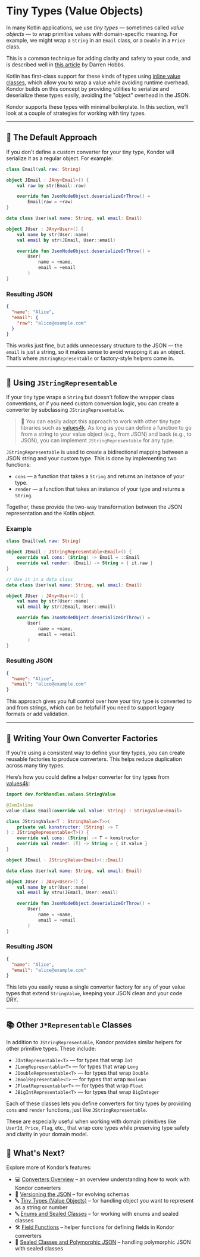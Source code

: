 
# Tiny Types (Value Objects)

In many Kotlin applications, we use *tiny types* — sometimes called *value objects* — to wrap primitive values with domain-specific meaning. For example, we might wrap a `String` in an `Email` class, or a `Double` in a `Price` class.

This is a common technique for adding clarity and safety to your code, and is described well in [this article](https://darrenhobbs.com/2007/04/11/tiny-types/) by Darren Hobbs.

Kotlin has first-class support for these kinds of types using [inline value classes](https://kotlinlang.org/docs/inline-classes.html), which allow you to wrap a value while avoiding runtime overhead. Kondor builds on this concept by providing utilities to serialize and deserialize these types easily, avoiding the "object" overhead in the JSON.

Kondor supports these types with minimal boilerplate. In this section, we’ll look at a couple of strategies for working with tiny types.

---

## 🧱 The Default Approach

If you don't define a custom converter for your tiny type, Kondor will serialize it as a regular object. For example:

```kotlin
class Email(val raw: String)

object JEmail : JAny<Email>() {
    val raw by str(Email::raw)

    override fun JsonNodeObject.deserializeOrThrow() =
        Email(raw = +raw)
}

data class User(val name: String, val email: Email)

object JUser : JAny<User>() {
    val name by str(User::name)
    val email by str(JEmail, User::email)

    override fun JsonNodeObject.deserializeOrThrow() =
        User(
            name = +name,
            email = +email
        )
}
```

### Resulting JSON

```json
{
  "name": "Alice",
  "email": {
    "raw": "alice@example.com"
  }
}
```

This works just fine, but adds unnecessary structure to the JSON — the `email` is just a string, so it makes sense to avoid wrapping it as an object. That’s where `JStringRepresentable` or factory-style helpers come in.

---

## 🔧 Using `JStringRepresentable`

If your tiny type wraps a `String` but doesn't follow the wrapper class conventions, or if you need custom conversion logic, you can create a converter by subclassing `JStringRepresentable`.

> 🔄 You can easily adapt this approach to work with other tiny type libraries such as [values4k](https://github.com/jcornaz/values). As long as you can define a function to go from a string to your value object (e.g., from JSON) and back (e.g., to JSON), you can implement `JStringRepresentable` for any type.

`JStringRepresentable` is used to create a bidirectional mapping between a JSON string and your custom type. This is done by implementing two functions:

- `cons` — a function that takes a `String` and returns an instance of your type.
- `render` — a function that takes an instance of your type and returns a `String`.

Together, these provide the two-way transformation between the JSON representation and the Kotlin object.

### Example

```kotlin
class Email(val raw: String)

object JEmail : JStringRepresentable<Email>() {
    override val cons: (String) -> Email = ::Email
    override val render: (Email) -> String = { it.raw }
}

// Use it in a data class
data class User(val name: String, val email: Email)

object JUser : JAny<User>() {
    val name by str(User::name)
    val email by str(JEmail, User::email)

    override fun JsonNodeObject.deserializeOrThrow() =
        User(
            name = +name,
            email = +email
        )
}
```

### Resulting JSON

```json
{
  "name": "Alice",
  "email": "alice@example.com"
}
```

This approach gives you full control over how your tiny type is converted to and from strings, which can be helpful if you need to support legacy formats or add validation.

---

## 🔄 Writing Your Own Converter Factories

If you're using a consistent way to define your tiny types, you can create reusable factories to produce converters. This helps reduce duplication across many tiny types.

Here’s how you could define a helper converter for tiny types from [values4k](https://github.com/fork-handles/forkhandles/tree/trunk/values4k):

```kotlin
import dev.forkhandles.values.StringValue

@JvmInline
value class Email(override val value: String) : StringValue<Email>

class JStringValue<T : StringValue<T>>(
    private val konstructor: (String) -> T
) : JStringRepresentable<T>() {
    override val cons: (String) -> T = konstructor
    override val render: (T) -> String = { it.value }
}

object JEmail : JStringValue<Email>(::Email)

data class User(val name: String, val email: Email)

object JUser : JAny<User>() {
    val name by str(User::name)
    val email by stru(JEmail, User::email)

    override fun JsonNodeObject.deserializeOrThrow() =
        User(
            name = +name,
            email = +email
        )
}
```

### Resulting JSON

```json
{
  "name": "Alice",
  "email": "alice@example.com"
}
```

This lets you easily reuse a single converter factory for any of your value types that extend `StringValue`, keeping your JSON clean and your code DRY.

---

## 📚 Other `J*Representable` Classes

In addition to `JStringRepresentable`, Kondor provides similar helpers for other primitive types. These include:

- `JIntRepresentable<T>` — for types that wrap `Int`
- `JLongRepresentable<T>` — for types that wrap `Long`
- `JDoubleRepresentable<T>` — for types that wrap `Double`
- `JBoolRepresentable<T>` — for types that wrap `Boolean`
- `JFloatRepresentable<T>` — for types that wrap `Float`
- `JBigIntRepresentable<T>` — for types that wrap `BigInteger`

Each of these classes lets you define converters for tiny types by providing `cons` and `render` functions, just like `JStringRepresentable`.

These are especially useful when working with domain primitives like `UserId`, `Price`, `Flag`, etc., that wrap core types while preserving type safety and clarity in your domain model.

## 📌 What's Next?

Explore more of Kondor’s features:

- 💻 [Converters Overview](getting-started.md) – an overview understanding how to work with Kondor converters
- 🔁 [Versioning the JSON](versioned-converter.md) – for evolving schemas
- 🔤 [Tiny Types (Value Objects)](tiny-types.md) – for handling object you want to represent as a string or number
- 🔤 [Enums and Sealed Classes](enums-and-sealed.md) – for working with enums and sealed classes
- 🛠 [Field Functions](short-field-functions.md) – helper functions for defining fields in Kondor converters
- 🧳 [Sealed Classes and Polymorphic JSON](sealed-classes.md) – handling polymorphic JSON with sealed classes
